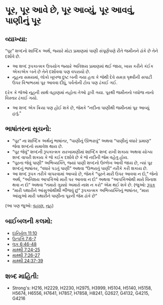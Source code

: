 # પૂર, પૂર આવે છે, પૂર આવ્યું, પૂર આવવું, પાણીનું પૂર 

## વ્યાખ્યા: 

“પૂર” શબ્દનો શાબ્દિક અર્થ, જ્યારે મોટા પ્રમાણમાં પાણી સંપૂર્ણપણે રીતે જમીનને ઢાંકે છે તેને દર્શાવે છે.

* આ શબ્દ રૂપકાત્મક ઉપયોગ જ્યારે અતિશય પ્રમાણમાં થઈ જાય, ખાસ કરીને કંઈક એકાએક બને છે તેને દર્શાવવા પણ વપરાયો છે.
* નૂહના સમયમાં, લોકો ખૂબજ દુષ્ટ બની ગયા હતા કે જેથી દેવે સમગ્ર પૃથ્વીની સપાટી ઉપર વિશ્વભરમાં પૂર આવવા દીધું, પર્વતોની ટોચ પણ ઢંકાઈ ગઈ.

દરેક કે જેઓ નૂહની સાથે વહાણમાં નહોતા તેઓ ડૂબી ગયા.
પૂરથી જમીનનો બધોજ નાનો વિસ્તાર ઢંકાઈ ગયો.

* આ શબ્દ એક ક્રિયા પણ હોઈ શકે છે, જેમકે “નદીના પાણીથી જમીનમાં પૂર આવ્યું હતું.”

## ભાષાંતરના સૂચનો: 

* “પૂર” ના શાબ્દિક અર્થનું ભાષાંતર, “પાણીનું ઊભરાવું” અથવા “પાણીનું વધારે પ્રમાણ” જેવા શબ્દનો સમાવેશ થાય છે.
* “પૂર જેવું” શબ્દની રૂપકાત્મક સરખામણીમાં શાબ્દિક શબ્દ રાખી શકાય અથવા યોગ્ય શબ્દ વાપરી શકાય કે જે કઈક દર્શાવે છે કે જે નદીની જેમ  વહેતુ હોય.
* “પૂરના જેવું પાણી” અભિવ્યક્તિ, જ્યાં પાણી શબ્દનો ઉલ્લેખ આવી જાય છે, ત્યાં પૂર શબ્દનું ભાષાંતર, “વધારે પડતું પાણી” અથવા “ઉભરાતું પાણી” તરીકે કરી શકાય છે.
* આ શબ્દ રૂપક તરીકે વાપરવામાં આવ્યો છે, જેમકે “પૂરને મારી ઉપર આવવા ન દો,” જેનો અર્થ, “અતિશય આપત્તિઓ મારી પર આવવા ન દો” અથવા “આપત્તિઓથી મારો વિનાશ થવા ન દો” અથવા “તમારો ગુસ્સો અમારો નાશ ન કરો” એમ થઈ શકે છે. (જુઓ: [રૂપક](rc://gu/ta/man/translate/figs-metaphor)
* “મારી પથારીને આંસુઓથીથી ભીંજવું છું” રૂપકાત્મક અભિવ્યક્તિનું ભાષાંતર, “મારા આંસુઓ મારી પથારીને પાણીના પૂરની જેમ ઢાંકે છે”

(આ પણ જુઓ: [વહાણ](../kt/ark.md), [નૂહ](../names/noah.md))

## બાઈબલની કલમો: 

* [દાનિયેલ 11:10](rc://gu/tn/help/dan/11/10)
* [ઉત્પત્તિ 7:6-7](rc://gu/tn/help/gen/07/06)
* [લૂક 6:46-48](rc://gu/tn/help/luk/06/46)
* [માથ્થી 7:24-25](rc://gu/tn/help/mat/07/24)
* [માથ્થી 7:26-27](rc://gu/tn/help/mat/07/26)
* [માથ્થી 24:37-39](rc://gu/tn/help/mat/24/37)

## શબ્દ માહિતી: 

* Strong's: H216, H2229, H2230, H2975, H3999, H5104, H5140, H5158, H5674, H6556, H7641, H7857, H7858, H8241, G2627, G4132, G4215, G4216
